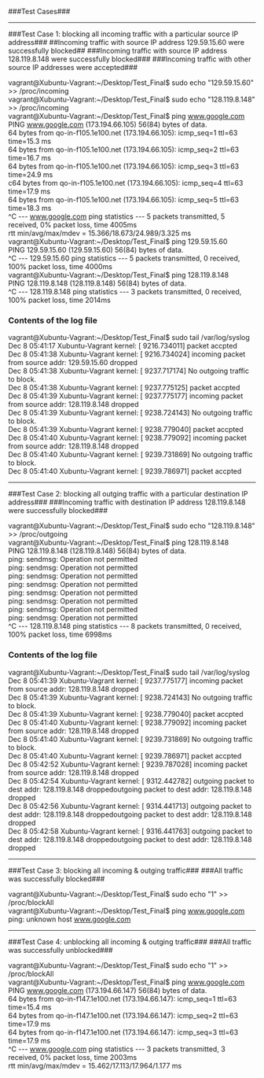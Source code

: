 
###Test Cases###

__________________________________________________________________________________________________________________
###Test Case 1: blocking all incoming traffic with a particular source IP address###
##Incoming traffic with source IP address 129.59.15.60 were successfully blocked##
###Incoming traffic with source IP address 128.119.8.148 were successfully blocked###
###Incoming traffic with other source IP addresses were accepted###

vagrant@Xubuntu-Vagrant:~/Desktop/Test_Final$ sudo echo "129.59.15.60" >> /proc/incoming <br />
vagrant@Xubuntu-Vagrant:~/Desktop/Test_Final$ sudo echo "128.119.8.148" >> /proc/incoming <br />
vagrant@Xubuntu-Vagrant:~/Desktop/Test_Final$ ping www.google.com <br />
PING www.google.com (173.194.66.105) 56(84) bytes of data. <br />
64 bytes from qo-in-f105.1e100.net (173.194.66.105): icmp_seq=1 ttl=63 time=15.3 ms <br />
64 bytes from qo-in-f105.1e100.net (173.194.66.105): icmp_seq=2 ttl=63 time=16.7 ms <br />
64 bytes from qo-in-f105.1e100.net (173.194.66.105): icmp_seq=3 ttl=63 time=24.9 ms <br />
c64 bytes from qo-in-f105.1e100.net (173.194.66.105): icmp_seq=4 ttl=63 time=17.9 ms <br />
64 bytes from qo-in-f105.1e100.net (173.194.66.105): icmp_seq=5 ttl=63 time=18.3 ms <br />
^C
--- www.google.com ping statistics ---
5 packets transmitted, 5 received, 0% packet loss, time 4005ms <br />
rtt min/avg/max/mdev = 15.366/18.673/24.989/3.325 ms <br />
vagrant@Xubuntu-Vagrant:~/Desktop/Test_Final$ ping 129.59.15.60 <br />
PING 129.59.15.60 (129.59.15.60) 56(84) bytes of data. <br />
^C
--- 129.59.15.60 ping statistics ---
5 packets transmitted, 0 received, 100% packet loss, time 4000ms   <br />
vagrant@Xubuntu-Vagrant:~/Desktop/Test_Final$ ping 128.119.8.148 <br />
PING 128.119.8.148 (128.119.8.148) 56(84) bytes of data. <br />
^C
--- 128.119.8.148 ping statistics ---
3 packets transmitted, 0 received, 100% packet loss, time 2014ms 


### Contents of the log file ###
vagrant@Xubuntu-Vagrant:~/Desktop/Test_Final$ sudo tail /var/log/syslog <br />
Dec  8 05:41:17 Xubuntu-Vagrant kernel: [ 9216.734011] packet accpted<br />
Dec  8 05:41:38 Xubuntu-Vagrant kernel: [ 9216.734024] incoming packet from source addr: 129.59.15.60 dropped <br />
Dec  8 05:41:38 Xubuntu-Vagrant kernel: [ 9237.717174] No outgoing traffic to block. <br />
Dec  8 05:41:38 Xubuntu-Vagrant kernel: [ 9237.775125] packet accpted <br />
Dec  8 05:41:39 Xubuntu-Vagrant kernel: [ 9237.775177] incoming packet from source addr: 128.119.8.148 dropped <br />
Dec  8 05:41:39 Xubuntu-Vagrant kernel: [ 9238.724143] No outgoing traffic to block. <br />
Dec  8 05:41:39 Xubuntu-Vagrant kernel: [ 9238.779040] packet accpted <br />
Dec  8 05:41:40 Xubuntu-Vagrant kernel: [ 9238.779092] incoming packet from source addr: 128.119.8.148 dropped <br />
Dec  8 05:41:40 Xubuntu-Vagrant kernel: [ 9239.731869] No outgoing traffic to block. <br />
Dec  8 05:41:40 Xubuntu-Vagrant kernel: [ 9239.786971] packet accpted <br />



__________________________________________________________________________________________________________________
###Test Case 2: blocking all outging traffic with a particular destination IP address###
###Incoming traffic with destination IP address 128.119.8.148 were successfully blocked###

vagrant@Xubuntu-Vagrant:~/Desktop/Test_Final$ sudo echo "128.119.8.148" >> /proc/outgoing <br />
vagrant@Xubuntu-Vagrant:~/Desktop/Test_Final$ ping 128.119.8.148 <br />
PING 128.119.8.148 (128.119.8.148) 56(84) bytes of data. <br />
ping: sendmsg: Operation not permitted <br />
ping: sendmsg: Operation not permitted <br />
ping: sendmsg: Operation not permitted <br />
ping: sendmsg: Operation not permitted <br />
ping: sendmsg: Operation not permitted <br />
ping: sendmsg: Operation not permitted <br />
ping: sendmsg: Operation not permitted <br />
ping: sendmsg: Operation not permitted <br />
^C
--- 128.119.8.148 ping statistics ---
8 packets transmitted, 0 received, 100% packet loss, time 6998ms  


### Contents of the log file ###
vagrant@Xubuntu-Vagrant:~/Desktop/Test_Final$ sudo tail /var/log/syslog <br />
Dec  8 05:41:39 Xubuntu-Vagrant kernel: [ 9237.775177] incoming packet from source addr: 128.119.8.148 dropped <br />
Dec  8 05:41:39 Xubuntu-Vagrant kernel: [ 9238.724143] No outgoing traffic to block. <br />
Dec  8 05:41:39 Xubuntu-Vagrant kernel: [ 9238.779040] packet accpted <br />
Dec  8 05:41:40 Xubuntu-Vagrant kernel: [ 9238.779092] incoming packet from source addr: 128.119.8.148 dropped <br />
Dec  8 05:41:40 Xubuntu-Vagrant kernel: [ 9239.731869] No outgoing traffic to block. <br />
Dec  8 05:41:40 Xubuntu-Vagrant kernel: [ 9239.786971] packet accpted <br />
Dec  8 05:42:52 Xubuntu-Vagrant kernel: [ 9239.787028] incoming packet from source addr: 128.119.8.148 dropped <br />
Dec  8 05:42:54 Xubuntu-Vagrant kernel: [ 9312.442782] outgoing packet to dest addr: 128.119.8.148 droppedoutgoing packet to dest addr: 128.119.8.148 dropped <br />
Dec  8 05:42:56 Xubuntu-Vagrant kernel: [ 9314.441713] outgoing packet to dest addr: 128.119.8.148 droppedoutgoing packet to dest addr: 128.119.8.148 dropped <br />
Dec  8 05:42:58 Xubuntu-Vagrant kernel: [ 9316.441763] outgoing packet to dest addr: 128.119.8.148 droppedoutgoing packet to dest addr: 128.119.8.148 dropped <br />



__________________________________________________________________________________________________________________
###Test Case 3: blocking all incoming & outging traffic###
###All traffic was successfully blocked###

vagrant@Xubuntu-Vagrant:~/Desktop/Test_Final$ sudo echo "1" >> /proc/blockAll <br />
vagrant@Xubuntu-Vagrant:~/Desktop/Test_Final$ ping www.google.com <br />
ping: unknown host www.google.com <br />



__________________________________________________________________________________________________________________
###Test Case 4: unblocking all incoming & outging traffic###
###All traffic was successfully unblocked###

vagrant@Xubuntu-Vagrant:~/Desktop/Test_Final$ sudo echo "1" >> /proc/blockAll <br />
vagrant@Xubuntu-Vagrant:~/Desktop/Test_Final$ ping www.google.com <br />
PING www.google.com (173.194.66.147) 56(84) bytes of data. <br />
64 bytes from qo-in-f147.1e100.net (173.194.66.147): icmp_seq=1 ttl=63 time=15.4 ms <br />
64 bytes from qo-in-f147.1e100.net (173.194.66.147): icmp_seq=2 ttl=63 time=17.9 ms <br />
64 bytes from qo-in-f147.1e100.net (173.194.66.147): icmp_seq=3 ttl=63 time=17.9 ms <br />
^C
--- www.google.com ping statistics ---
3 packets transmitted, 3 received, 0% packet loss, time 2003ms  <br />
rtt min/avg/max/mdev = 15.462/17.113/17.964/1.177 ms <br />
